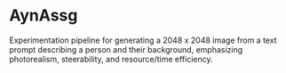 # AynAssg
Experimentation pipeline for generating a 2048 x 2048 image from a text prompt describing a person and their background, emphasizing photorealism, steerability, and resource/time efficiency.
